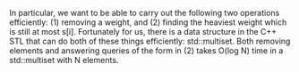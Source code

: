  In particular, we want to be able to carry out the
following two operations efficiently: (1) removing a weight, and (2) finding the heaviest weight
which is still at most s[i].
Fortunately for us, there is a data structure in the C++ STL that can do both of these things
efficiently: std::multiset. Both removing elements and answering queries of the form in (2)
takes O(log N) time in a std::multiset with N elements.
